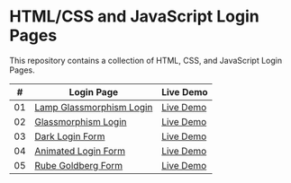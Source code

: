 # HTML/CSS and JavaScript Login Pages

This repository contains a collection of HTML, CSS, and JavaScript Login Pages.

|  #  | Login Page                                                                                                                           | Live Demo                                                                                           |
| :-: | ------------------------------------------------------------------------------------------------------------------------------ | --------------------------------------------------------------------------------------------------- |
| 01  | [Lamp Glassmorphism Login](https://github.com/codetap-org/login-pages/tree/main/lamp-login-page)                        | [Live Demo](https://codetap-org.github.io/login-pages/lamp-login-page/)                   |
| 02  | [Glassmorphism Login](https://github.com/codetap-org/login-pages/tree/main/glassmorphism-login-page)                    | [Live Demo](https://codetap-org.github.io/login-pages/glassmorphism-login-page/)          |
| 03  | [Dark Login Form](https://github.com/codetap-org/login-pages/tree/main/dark-login-form)                                 | [Live Demo](https://codetap-org.github.io/login-pages/dark-login-form/)                   |
| 04  | [Animated Login Form](https://github.com/codetap-org/login-pages/tree/main/animated-login-form)                         | [Live Demo](https://codetap-org.github.io/login-pages/animated-login-form/)               |
| 05  | [Rube Goldberg Form](https://github.com/codetap-org/login-pages/tree/main/rube-goldberg-login-form)                     | [Live Demo](https://codetap-org.github.io/login-pages/rube-goldberg-login-form/)          |
